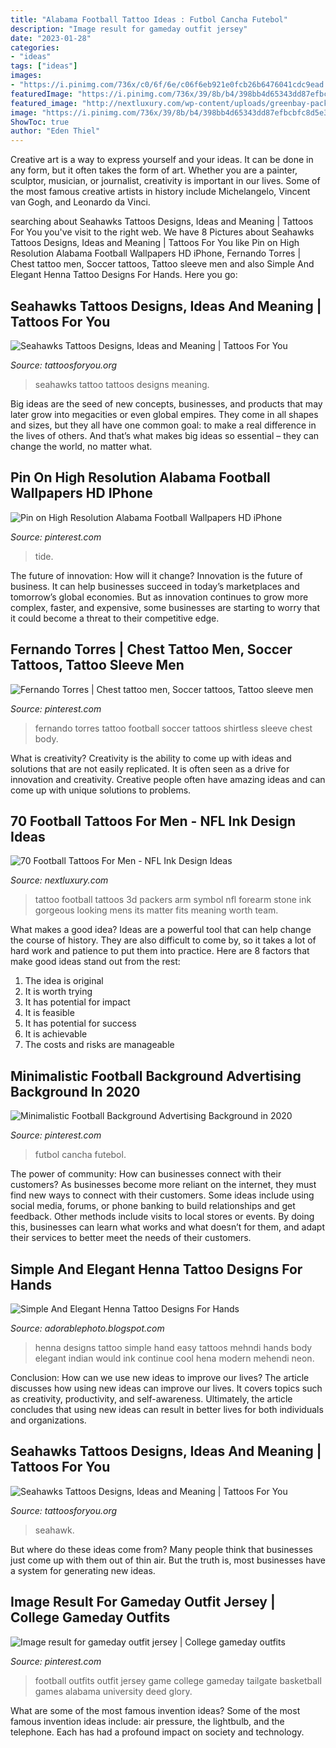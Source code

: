 ```yaml
---
title: "Alabama Football Tattoo Ideas : Futbol Cancha Futebol"
description: "Image result for gameday outfit jersey"
date: "2023-01-28"
categories:
- "ideas"
tags: ["ideas"]
images:
- "https://i.pinimg.com/736x/c0/6f/6e/c06f6eb921e0fcb26b6476041cdc9ead.jpg"
featuredImage: "https://i.pinimg.com/736x/39/8b/b4/398bb4d65343dd87efbcbfc8d5e30bec.jpg"
featured_image: "http://nextluxury.com/wp-content/uploads/greenbay-packers-mens-stone-3d-football-forearm-tattoo.jpg"
image: "https://i.pinimg.com/736x/39/8b/b4/398bb4d65343dd87efbcbfc8d5e30bec.jpg"
ShowToc: true
author: "Eden Thiel"
---
```



Creative art is a way to express yourself and your ideas. It can be done in any form, but it often takes the form of art. Whether you are a painter, sculptor, musician, or journalist, creativity is important in our lives. Some of the most famous creative artists in history include Michelangelo, Vincent van Gogh, and Leonardo da Vinci.

	

		
searching about Seahawks Tattoos Designs, Ideas and Meaning | Tattoos For You you've visit to the right web. We have 8 Pictures about Seahawks Tattoos Designs, Ideas and Meaning | Tattoos For You like Pin on High Resolution Alabama Football Wallpapers HD iPhone, Fernando Torres | Chest tattoo men, Soccer tattoos, Tattoo sleeve men and also Simple And Elegant Henna Tattoo Designs For Hands. Here you go:
		
    
## Seahawks Tattoos Designs, Ideas And Meaning | Tattoos For You

<img loading=lazy src="http://www.tattoosforyou.org/wp-content/uploads/2016/02/Seahawks-Tattoo-Ideas.jpg" onerror="this.onerror=null;this.src='https://tse3.mm.bing.net/th?id=OIP.J--j7qQ7taWoH0LiLr0nFQHaJ4&amp;pid=15.1';" alt="Seahawks Tattoos Designs, Ideas and Meaning | Tattoos For You">

_Source: tattoosforyou.org_

>seahawks tattoo tattoos designs meaning. 

	

Big ideas are the seed of new concepts, businesses, and products that may later grow into megacities or even global empires. They come in all shapes and sizes, but they all have one common goal: to make a real difference in the lives of others. And that’s what makes big ideas so essential – they can change the world, no matter what.

    
## Pin On High Resolution Alabama Football Wallpapers HD IPhone

<img loading=lazy src="https://i.pinimg.com/736x/c0/6f/6e/c06f6eb921e0fcb26b6476041cdc9ead.jpg" onerror="this.onerror=null;this.src='https://tse4.mm.bing.net/th?id=OIP.L_vCTGqIanb_3ccIPKXPRgHaQB&amp;pid=15.1';" alt="Pin on High Resolution Alabama Football Wallpapers HD iPhone">

_Source: pinterest.com_

>tide. 

	

The future of innovation: How will it change?
Innovation is the future of business. It can help businesses succeed in today’s marketplaces and tomorrow’s global economies. But as innovation continues to grow more complex, faster, and expensive, some businesses are starting to worry that it could become a threat to their competitive edge.

    
## Fernando Torres | Chest Tattoo Men, Soccer Tattoos, Tattoo Sleeve Men

<img loading=lazy src="https://i.pinimg.com/736x/93/b1/a5/93b1a55e34b1667a15d2650f117d0ede.jpg" onerror="this.onerror=null;this.src='https://tse1.mm.bing.net/th?id=OIP.O7RNa5tBklcRRQGD4DIcMAHaJB&amp;pid=15.1';" alt="Fernando Torres | Chest tattoo men, Soccer tattoos, Tattoo sleeve men">

_Source: pinterest.com_

>fernando torres tattoo football soccer tattoos shirtless sleeve chest body. 

	

What is creativity?
Creativity is the ability to come up with ideas and solutions that are not easily replicated. It is often seen as a drive for innovation and creativity. Creative people often have amazing ideas and can come up with unique solutions to problems.

    
## 70 Football Tattoos For Men - NFL Ink Design Ideas

<img loading=lazy src="http://nextluxury.com/wp-content/uploads/greenbay-packers-mens-stone-3d-football-forearm-tattoo.jpg" onerror="this.onerror=null;this.src='https://tse4.mm.bing.net/th?id=OIP.499S221Y31XYrM8GwqCDRAHaHa&amp;pid=15.1';" alt="70 Football Tattoos For Men - NFL Ink Design Ideas">

_Source: nextluxury.com_

>tattoo football tattoos 3d packers arm symbol nfl forearm stone ink gorgeous looking mens its matter fits meaning worth team. 

	

What makes a good idea?
Ideas are a powerful tool that can help change the course of history. They are also difficult to come by, so it takes a lot of hard work and patience to put them into practice. Here are 8 factors that make good ideas stand out from the rest: 
1. The idea is original 
2. It is worth trying 
3. It has potential for impact 
4. It is feasible 
5. It has potential for success 
6. It is achievable 
7. The costs and risks are manageable 

    
## Minimalistic Football Background Advertising Background In 2020

<img loading=lazy src="https://i.pinimg.com/736x/d7/b0/55/d7b05539aac8c5416c73ca046f977742.jpg" onerror="this.onerror=null;this.src='https://tse2.mm.bing.net/th?id=OIP.H1ld2Q0K5lqN5ryL02ahQQHaLH&amp;pid=15.1';" alt="Minimalistic Football Background Advertising Background in 2020">

_Source: pinterest.com_

>futbol cancha futebol. 

	

The power of community: How can businesses connect with their customers?
As businesses become more reliant on the internet, they must find new ways to connect with their customers. Some ideas include using social media, forums, or phone banking to build relationships and get feedback. Other methods include visits to local stores or events. By doing this, businesses can learn what works and what doesn’t for them, and adapt their services to better meet the needs of their customers.

    
## Simple And Elegant Henna Tattoo Designs For Hands

<img loading=lazy src="http://4.bp.blogspot.com/-uc-qSbdMTW4/U8cwjkcX4TI/AAAAAAAABp4/QpSiElezEQA/s1600/Stunning-Henna-Tattoo-Designs-For-Hands.jpg" onerror="this.onerror=null;this.src='https://tse4.mm.bing.net/th?id=OIP.qpNwawGe3ZEg4euszq6A7gAAAA&amp;pid=15.1';" alt="Simple And Elegant Henna Tattoo Designs For Hands">

_Source: adorablephoto.blogspot.com_

>henna designs tattoo simple hand easy tattoos mehndi hands body elegant indian would ink continue cool hena modern mehendi neon. 

	

Conclusion: How can we use new ideas to improve our lives?
The article discusses how using new ideas can improve our lives. It covers topics such as creativity, productivity, and self-awareness. Ultimately, the article concludes that using new ideas can result in better lives for both individuals and organizations.

    
## Seahawks Tattoos Designs, Ideas And Meaning | Tattoos For You

<img loading=lazy src="https://www.tattoosforyou.org/wp-content/uploads/2016/02/Seahawk-Tattoos.jpg" onerror="this.onerror=null;this.src='https://tse4.mm.bing.net/th?id=OIP.8wr_zJ5FPKw8QihIPLFtbgHaHV&amp;pid=15.1';" alt="Seahawks Tattoos Designs, Ideas and Meaning | Tattoos For You">

_Source: tattoosforyou.org_

>seahawk. 

	

But where do these ideas come from? Many people think that businesses just come up with them out of thin air. But the truth is, most businesses have a system for generating new ideas.

    
## Image Result For Gameday Outfit Jersey | College Gameday Outfits

<img loading=lazy src="https://i.pinimg.com/736x/39/8b/b4/398bb4d65343dd87efbcbfc8d5e30bec.jpg" onerror="this.onerror=null;this.src='https://tse2.mm.bing.net/th?id=OIP.aqYUu0qPNRcv-4EcJdhm6QHaKY&amp;pid=15.1';" alt="Image result for gameday outfit jersey | College gameday outfits">

_Source: pinterest.com_

>football outfits outfit jersey game college gameday tailgate basketball games alabama university deed glory. 

	

What are some of the most famous invention ideas?
Some of the most famous invention ideas include: air pressure, the lightbulb, and the telephone. Each has had a profound impact on society and technology.

